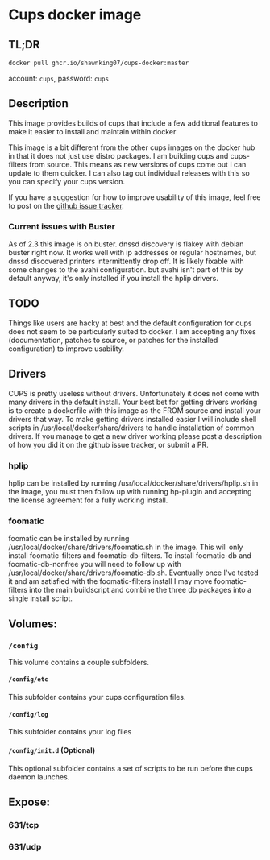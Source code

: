 # Cups docker image

## TL;DR

```bash
docker pull ghcr.io/shawnking07/cups-docker:master
```

account: `cups`, password: `cups`

## Description

This image provides builds of cups that include a few additional features to make it easier to install and maintain within docker

This image is a bit different from the other cups images on the docker hub in that it does not just use distro packages. I am building cups and cups-filters from source. This means as new versions of cups come out I can update to them quicker. I can also tag out individual releases with this so you can specify your cups version.

If you have a suggestion for how to improve usability of this image, feel free to post on the [github issue tracker](https://github.com/jacobalberty/cups-docker/issues).

### Current issues with Buster

As of 2.3 this image is on buster.
dnssd discovery is flakey with debian buster right now. It works well with ip addresses or regular hostnames, but dnssd discovered printers intermittently
drop off. It is likely fixable with some changes to the avahi configuration. but avahi isn't part of this by default anyway, it's only installed if you install
the hplip drivers.

## TODO

Things like users are hacky at best and the default configuration for cups does not seem to be particularly suited to docker.
I am accepting any fixes (documentation, patches to source, or patches for the installed configuration) to improve usability.

## Drivers

CUPS is pretty useless without drivers. Unfortunately it does not come with many drivers in the default install.
Your best bet for getting drivers working is to create a dockerfile with this image as the FROM source and install your drivers that way.
To make getting drivers installed easier I will include shell scripts in /usr/local/docker/share/drivers to handle installation of common drivers.
If you manage to get a new driver working please post a description of how you did it on the github issue tracker, or submit a PR.

### hplip

hplip can be installed by running /usr/local/docker/share/drivers/hplip.sh in the image, you must then follow up with running hp-plugin
and accepting the license agreement for a fully working install.

### foomatic

foomatic can be installed by running /usr/local/docker/share/drivers/foomatic.sh in the image. This will only install foomatic-filters and foomatic-db-filters.
To install foomatic-db and foomatic-db-nonfree you will need to follow up with /usr/local/docker/share/drivers/foomatic-db.sh. Eventually once I've tested it and
am satisfied with the foomatic-filters install I may move foomatic-filters into the main buildscript and combine the three db packages into a single install script.

## Volumes:

### `/config`

This volume contains a couple subfolders.

#### `/config/etc`
This subfolder contains your cups configuration files.

#### `/config/log`
This subfolder contains your log files

#### `/config/init.d` (Optional)
This optional subfolder contains a set of scripts to be run before the cups daemon launches.

## Expose:

### 631/tcp

### 631/udp
